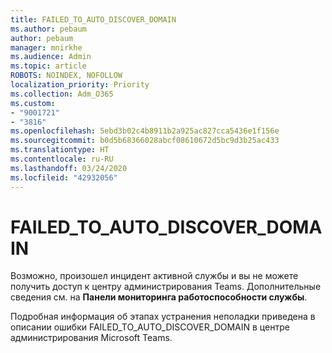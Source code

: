 ```yaml
---
title: FAILED_TO_AUTO_DISCOVER_DOMAIN
ms.author: pebaum
author: pebaum
manager: mnirkhe
ms.audience: Admin
ms.topic: article
ROBOTS: NOINDEX, NOFOLLOW
localization_priority: Priority
ms.collection: Adm_O365
ms.custom:
- "9001721"
- "3816"
ms.openlocfilehash: 5ebd3b02c4b8911b2a925ac827cca5436e1f156e
ms.sourcegitcommit: b0d5b68366028abcf08610672d5bc9d3b25ac433
ms.translationtype: HT
ms.contentlocale: ru-RU
ms.lasthandoff: 03/24/2020
ms.locfileid: "42932056"
---
```

# <a name="failed_to_auto_discover_domain"></a>FAILED_TO_AUTO_DISCOVER_DOMAIN

Возможно, произошел инцидент активной службы и вы не можете получить доступ к центру администрирования Teams. Дополнительные сведения см. на **Панели мониторинга работоспособности службы**.

Подробная информация об этапах устранения неполадки приведена в описании ошибки FAILED_TO_AUTO_DISCOVER_DOMAIN в центре администрирования Microsoft Teams.
